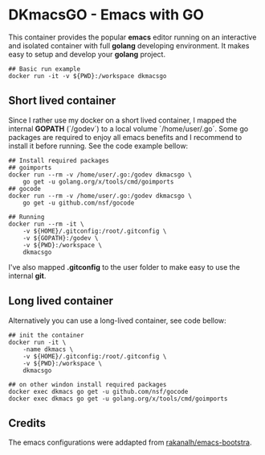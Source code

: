 # DKmacsGO - Emacs with GO

This container provides the popular **emacs** editor running on an
interactive and isolated container with full **golang** developing
environment. It makes easy to setup and develop your **golang**
project.

    ## Basic run example
    docker run -it -v ${PWD}:/workspace dkmacsgo

## Short lived container

Since I rather use my docker on a short lived container, I mapped
the internal **GOPATH** (´/godev´) to a local volume ´/home/user/.go´.
Some go packages are required to enjoy all emacs benefits and I
recommend to install it before running. See the code example bellow:

    ## Install required packages
    ## goimports
    docker run --rm -v /home/user/.go:/godev dkmacsgo \
        go get -u golang.org/x/tools/cmd/goimports
    ## gocode
    docker run --rm -v /home/user/.go:/godev dkmacsgo \
        go get -u github.com/nsf/gocode

    ## Running
    docker run --rm -it \
        -v ${HOME}/.gitconfig:/root/.gitconfig \
        -v ${GOPATH}:/godev \
        -v ${PWD}:/workspace \
        dkmacsgo

I've also mapped **.gitconfig** to the user folder to make easy
to use the internal **git**.

## Long lived container

Alternatively you can use a long-lived container, see code bellow:

    ## init the container
    docker run -it \
        -name dkmacs \
        -v ${HOME}/.gitconfig:/root/.gitconfig \
        -v ${PWD}:/workspace \
        dkmacsgo

    ## on other windon install required packages
    docker exec dkmacs go get -u github.com/nsf/gocode
    docker exec dkmacs go get -u golang.org/x/tools/cmd/goimports

## Credits

The emacs configurations were addapted from [rakanalh/emacs-bootstra](https://github.com/rakanalh/emacs-bootstrap).

